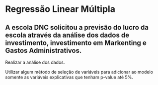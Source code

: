 # Regressão Linear Múltipla
## A escola DNC solicitou a previsão do lucro da escola através da análise dos dados de investimento, investimento em Markenting e Gastos Administrativos.

Realizar a análise dos dados.

Utilizar algum método de seleção de variáveis para adicionar ao modelo somente as variáveis explicativas que tenham p-value até 5%.
